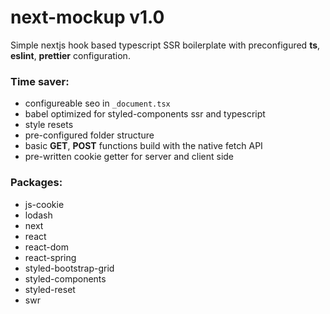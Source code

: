 # next-mockup v1.0

Simple nextjs hook based typescript SSR boilerplate with preconfigured **ts**, **eslint**, **prettier** configuration.

### Time saver:
- configureable seo in `_document.tsx`
- babel optimized for styled-components ssr and typescript
- style resets
- pre-configured folder structure
- basic **GET**, **POST** functions build with the native fetch API
- pre-written cookie getter for server and client side

### Packages:
- js-cookie
- lodash
- next
- react
- react-dom  
- react-spring  
- styled-bootstrap-grid
- styled-components
- styled-reset
- swr
